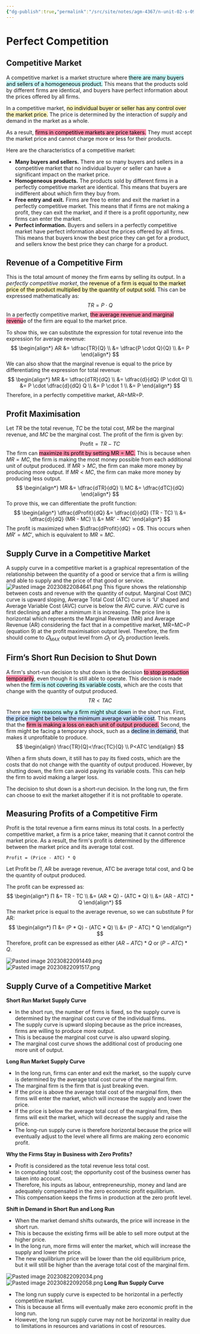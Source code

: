 ```yaml
---
{"dg-publish":true,"permalink":"/src/site/notes/agm-4367/n-unit-02-s-09/"}
---
```




# Perfect Competition
## Competitive Market
A competitive market is a market structure where <mark style="background: #ABF7F7A6;">there are many buyers and sellers of a homogeneous product.</mark> This means that the products sold by different firms are identical, and buyers have perfect information about the prices offered by all firms.

In a competitive market, <mark style="background: #FFF3A3A6;">no individual buyer or seller has any control over the market price.</mark> The price is determined by the interaction of supply and demand in the market as a whole.

As a result, <mark style="background: #FF5582A6;">firms in competitive markets are price takers.</mark> They must accept the market price and cannot charge more or less for their products.

Here are the characteristics of a competitive market:

- **Many buyers and sellers.** There are so many buyers and sellers in a competitive market that no individual buyer or seller can have a significant impact on the market price.
- **Homogeneous products.** The products sold by different firms in a perfectly competitive market are identical. This means that buyers are indifferent about which firm they buy from.
- **Free entry and exit.** Firms are free to enter and exit the market in a perfectly competitive market. This means that if firms are not making a profit, they can exit the market, and if there is a profit opportunity, new firms can enter the market.
- **Perfect information.** Buyers and sellers in a perfectly competitive market have perfect information about the prices offered by all firms. This means that buyers know the best price they can get for a product, and sellers know the best price they can charge for a product.

## Revenue of a Competitive Firm
This is the total amount of money the firm earns by selling its output. In a *perfectly competitive market*, the <mark style="background: #FFF3A3A6;">revenue of a firm is equal to the market price of the product multiplied by the quantity of output sold.</mark> This can be expressed mathematically as: 
$$
TR = P \cdot Q
$$
In a perfectly competitive market, <mark style="background: #FF5582A6;">the average revenue and marginal revenu</mark>e of the firm are equal to the market price. 

To show this, we can substitute the expression for total revenue into the expression for average revenue:
$$
\begin{align*}
AR &= \dfrac{TR}{Q} \\
&= \dfrac{P \cdot Q}{Q} \\
&= P
\end{align*}
$$
We can also show that the marginal revenue is equal to the price by differentiating the expression for total revenue:
$$
\begin{align*}
MR &= \dfrac{dTR}{dQ} \\
&= \dfrac{d}{dQ} (P \cdot Q) \\
&= P \cdot \dfrac{d}{dQ} Q \\
&= P \cdot 1 \\
&= P
\end{align*}
$$
Therefore, in a perfectly competitive market, AR=MR=P.

## Profit Maximisation

Let $TR$ be the total revenue, $TC$ be the total cost, $MR$ be the marginal revenue, and $MC$ be the marginal cost. The profit of the firm is given by:
$$
\text{Profit} = TR - TC
$$
The firm can <mark style="background: #FF5582A6;">maximize its profit by setting MR = MC.</mark> This is because when $MR = MC$, the firm is making the most money possible from each additional unit of output produced. If $MR > MC$, the firm can make more money by producing more output. If $MR < MC$, the firm can make more money by producing less output.
$$
\begin{align*}
MR &= \dfrac{dTR}{dQ} \\
MC &= \dfrac{dTC}{dQ}
\end{align*}
$$
To prove this, we can differentiate the profit function:
$$
\begin{align*}
\dfrac{dProfit}{dQ} &= \dfrac{d}{dQ} (TR - TC) \\
&= \dfrac{d}{dQ} (MR - MC) \\
&= MR' - MC'
\end{align*}
$$
The profit is maximized when $\dfrac{dProfit}{dQ} = 0$. This occurs when $MR' = MC'$, which is equivalent to $MR = MC$.

## Supply Curve in a Competitive Market  

A supply curve in a competitive market is a graphical representation of the relationship between the quantity of a good or service that a firm is willing and able to supply and the price of that good or service.
![Pasted image 20230822084641.png](/img/user/assets/attachments/Pasted%20image%2020230822084641.png)
This figure shows the relationship between costs and revenue with the quantity of output.  Marginal Cost (MC) curve is upward sloping, Average Total Cost (ATC) curve is ‘U’  shaped and Average Variable Cost (AVC) curve is below the AVC curve.  AVC curve is  first declining and after a minimum it is increasing. The price line is horizontal which  represents the Marginal Revenue (MR) and Average Revenue (AR) considering the fact  that in a competitive market, MR=MC=P (equation 9) at the profit maximisation output  level. Therefore, the firm should come to $𝑄_{MAX}$  output level from $𝑄_1$ or $𝑄_2$ production  levels.   

## Firm’s Short Run Decision to Shut Down
A firm's short-run decision to shut down is the decision <mark style="background: #FF5582A6;">to stop production temporarily</mark>, even though it is still able to operate. This decision is made when the <mark style="background: #ABF7F7A6;">firm is not covering its variable costs</mark>, which are the costs that change with the quantity of output produced.
$$
TR<TAC
$$

There are <mark style="background: #ABF7F7A6;">two reasons why a firm might shut down</mark> in the short run. First, <mark style="background: #ADCCFFA6;">the price might be below the minimum average variable cost</mark>. This means that the <mark style="background: #FF5582A6;">firm is making a loss on each unit of output produced.</mark> Second, the firm might be facing a temporary shock, such as a <mark style="background: #ADCCFFA6;">decline in demand</mark>, that makes it unprofitable to produce.
$$
\begin{align}
\frac{TR}{Q}<\frac{TC}{Q} \\
P<ATC
\end{align}
$$

When a firm shuts down, it still has to pay its fixed costs, which are the costs that do not change with the quantity of output produced. However, by shutting down, the firm can avoid paying its variable costs. This can help the firm to avoid making a larger loss.

The decision to shut down is a short-run decision. In the long run, the firm can choose to exit the market altogether if it is not profitable to operate.

## Measuring Profits of a Competitive Firm
Profit is the total revenue a firm earns minus its total costs. In a perfectly competitive market, a firm is a price taker, meaning that it cannot control the market price. As a result, the firm's profit is determined by the difference between the market price and its average total cost.

```
Profit = (Price - ATC) * Q
```

Let Profit be $Π$, AR be average revenue, ATC be average total cost, and Q be the quantity of output produced.

The profit can be expressed as:
$$
\begin{align*}
Π &= TR - TC \\
&= (AR * Q) - (ATC * Q) \\
&= (AR - ATC) * Q
\end{align*}
$$
The market price is equal to the average revenue, so we can substitute P for AR:
$$
\begin{align*}
Π &= (P * Q) - (ATC * Q) \\
&= (P - ATC) * Q
\end{align*}
$$
Therefore, profit can be expressed as either $(AR - ATC) * Q \text{ or } (P - ATC) * Q$.

![Pasted image 20230822091449.png](/img/user/assets/attachments/Pasted%20image%2020230822091449.png)
![Pasted image 20230822091517.png](/img/user/assets/attachments/Pasted%20image%2020230822091517.png)

## Supply Curve of a Competitive Market

**Short Run Market Supply Curve**

- In the short run, the number of firms is fixed, so the supply curve is determined by the marginal cost curve of the individual firms.
- The supply curve is upward sloping because as the price increases, firms are willing to produce more output.
- This is because the marginal cost curve is also upward sloping.
- The marginal cost curve shows the additional cost of producing one more unit of output.

**Long Run Market Supply Curve**

- In the long run, firms can enter and exit the market, so the supply curve is determined by the average total cost curve of the marginal firm.
- The marginal firm is the firm that is just breaking even.
- If the price is above the average total cost of the marginal firm, then firms will enter the market, which will increase the supply and lower the price.
- If the price is below the average total cost of the marginal firm, then firms will exit the market, which will decrease the supply and raise the price.
- The long-run supply curve is therefore horizontal because the price will eventually adjust to the level where all firms are making zero economic profit.

**Why the Firms Stay in Business with Zero Profits?**

- Profit is considered as the total revenue less total cost.
- In computing total cost; the opportunity cost of the business owner has taken into account.
- Therefore, his inputs as labour, entrepreneurship, money and land are adequately compensated in the zero economic profit equilibrium.
- This compensation keeps the firms in production at the zero profit level.

**Shift in Demand in Short Run and Long Run**

- When the market demand shifts outwards, the price will increase in the short run.
- This is because the existing firms will be able to sell more output at the higher price.
- In the long run, more firms will enter the market, which will increase the supply and lower the price.
- The new equilibrium price will be lower than the old equilibrium price, but it will still be higher than the average total cost of the marginal firm.

![Pasted image 20230822092034.png](/img/user/assets/attachments/Pasted%20image%2020230822092034.png)
![Pasted image 20230822092058.png](/img/user/assets/attachments/Pasted%20image%2020230822092058.png)
**Long Run Supply Curve**

- The long run supply curve is expected to be horizontal in a perfectly competitive market.
- This is because all firms will eventually make zero economic profit in the long run.
- However, the long run supply curve may not be horizontal in reality due to limitations in resources and variations in cost of resources.